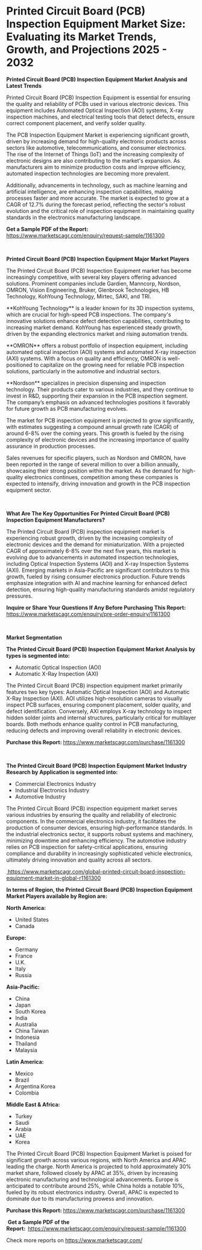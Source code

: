 <p><h1>Printed Circuit Board (PCB) Inspection Equipment Market Size: Evaluating its Market Trends, Growth, and Projections 2025 - 2032</h1></p><p><strong>Printed Circuit Board (PCB) Inspection Equipment Market Analysis and Latest Trends</strong></p>
<p><p>Printed Circuit Board (PCB) Inspection Equipment is essential for ensuring the quality and reliability of PCBs used in various electronic devices. This equipment includes Automated Optical Inspection (AOI) systems, X-ray inspection machines, and electrical testing tools that detect defects, ensure correct component placement, and verify solder quality.</p><p>The PCB Inspection Equipment Market is experiencing significant growth, driven by increasing demand for high-quality electronic products across sectors like automotive, telecommunications, and consumer electronics. The rise of the Internet of Things (IoT) and the increasing complexity of electronic designs are also contributing to the market's expansion. As manufacturers aim to minimize production costs and improve efficiency, automated inspection technologies are becoming more prevalent.</p><p>Additionally, advancements in technology, such as machine learning and artificial intelligence, are enhancing inspection capabilities, making processes faster and more accurate. The market is expected to grow at a CAGR of 12.7% during the forecast period, reflecting the sector's robust evolution and the critical role of inspection equipment in maintaining quality standards in the electronics manufacturing landscape.</p></p>
<p><strong>Get a Sample PDF of the Report:&nbsp;</strong> <a href="https://www.marketscagr.com/enquiry/request-sample/1161300?utm_campaign=2097&utm_medium=2&utm_source=Github&utm_content=ia&utm_term=24022025&utm_id=printed-circuit-board-pcb-inspection-equipment">https://www.marketscagr.com/enquiry/request-sample/1161300</a></p>
<p>&nbsp;</p>
<p><strong>Printed Circuit Board (PCB) Inspection Equipment Major Market Players</strong></p>
<p><p>The Printed Circuit Board (PCB) Inspection Equipment market has become increasingly competitive, with several key players offering advanced solutions. Prominent companies include Gardien, Manncorp, Nordson, OMRON, Vision Engineering, Bruker, Glenbrook Technologies, HB Technology, KohYoung Technology, Mirtec, SAKI, and TRI.</p><p>**KohYoung Technology** is a leader known for its 3D inspection systems, which are crucial for high-speed PCB inspections. The company's innovative solutions enhance defect detection capabilities, contributing to increasing market demand. KohYoung has experienced steady growth, driven by the expanding electronics market and rising automation trends.</p><p>**OMRON** offers a robust portfolio of inspection equipment, including automated optical inspection (AOI) systems and automated X-ray inspection (AXI) systems. With a focus on quality and efficiency, OMRON is well-positioned to capitalize on the growing need for reliable PCB inspection solutions, particularly in the automotive and industrial sectors.</p><p>**Nordson** specializes in precision dispensing and inspection technology. Their products cater to various industries, and they continue to invest in R&D, supporting their expansion in the PCB inspection segment. The company’s emphasis on advanced technologies positions it favorably for future growth as PCB manufacturing evolves.</p><p>The market for PCB inspection equipment is projected to grow significantly, with estimates suggesting a compound annual growth rate (CAGR) of around 6-8% over the coming years. This growth is fueled by the rising complexity of electronic devices and the increasing importance of quality assurance in production processes.</p><p>Sales revenues for specific players, such as Nordson and OMRON, have been reported in the range of several million to over a billion annually, showcasing their strong position within the market. As the demand for high-quality electronics continues, competition among these companies is expected to intensify, driving innovation and growth in the PCB inspection equipment sector.</p></p>
<p>&nbsp;</p>
<p><strong>What Are The Key Opportunities For Printed Circuit Board (PCB) Inspection Equipment Manufacturers?</strong></p>
<p><p>The Printed Circuit Board (PCB) inspection equipment market is experiencing robust growth, driven by the increasing complexity of electronic devices and the demand for miniaturization. With a projected CAGR of approximately 6-8% over the next five years, this market is evolving due to advancements in automated inspection technologies, including Optical Inspection Systems (AOI) and X-ray Inspection Systems (AXI). Emerging markets in Asia-Pacific are significant contributors to this growth, fueled by rising consumer electronics production. Future trends emphasize integration with AI and machine learning for enhanced defect detection, ensuring high-quality manufacturing standards amidst regulatory pressures.</p></p>
<p><strong>Inquire or Share Your Questions If Any Before Purchasing This Report:</strong> <a href="https://www.marketscagr.com/enquiry/pre-order-enquiry/1161300?utm_campaign=2097&utm_medium=2&utm_source=Github&utm_content=ia&utm_term=24022025&utm_id=printed-circuit-board-pcb-inspection-equipment">https://www.marketscagr.com/enquiry/pre-order-enquiry/1161300</a></p>
<p>&nbsp;</p>
<p><strong>Market Segmentation</strong></p>
<p><strong>The Printed Circuit Board (PCB) Inspection Equipment Market Analysis by types is segmented into:</strong></p>
<p><ul><li>Automatic Optical Inspection (AOI)</li><li>Automatic X-Ray Inspection (AXI)</li></ul></p>
<p><p>The Printed Circuit Board (PCB) inspection equipment market primarily features two key types: Automatic Optical Inspection (AOI) and Automatic X-Ray Inspection (AXI). AOI utilizes high-resolution cameras to visually inspect PCB surfaces, ensuring component placement, solder quality, and defect identification. Conversely, AXI employs X-ray technology to inspect hidden solder joints and internal structures, particularly critical for multilayer boards. Both methods enhance quality control in PCB manufacturing, reducing defects and improving overall reliability in electronic devices.</p></p>
<p><strong>Purchase this Report:&nbsp;</strong><a href="https://www.marketscagr.com/purchase/1161300?utm_campaign=2097&utm_medium=2&utm_source=Github&utm_content=ia&utm_term=24022025&utm_id=printed-circuit-board-pcb-inspection-equipment">https://www.marketscagr.com/purchase/1161300</a></p>
<p>&nbsp;</p>
<p><strong>The Printed Circuit Board (PCB) Inspection Equipment Market Industry Research by Application is segmented into:</strong></p>
<p><ul><li>Commercial Electronics Industry</li><li>Industrial Electronics Industry</li><li>Automotive Industry</li></ul></p>
<p><p>The Printed Circuit Board (PCB) inspection equipment market serves various industries by ensuring the quality and reliability of electronic components. In the commercial electronics industry, it facilitates the production of consumer devices, ensuring high-performance standards. In the industrial electronics sector, it supports robust systems and machinery, minimizing downtime and enhancing efficiency. The automotive industry relies on PCB inspection for safety-critical applications, ensuring compliance and durability in increasingly sophisticated vehicle electronics, ultimately driving innovation and quality across all sectors.</p></p>
<p><a href="https://www.marketscagr.com/global-printed-circuit-board-inspection-equipment-market-in-global-r1161300?utm_campaign=2097&utm_medium=2&utm_source=Github&utm_content=ia&utm_term=24022025&utm_id=printed-circuit-board-pcb-inspection-equipment">&nbsp;https://www.marketscagr.com/global-printed-circuit-board-inspection-equipment-market-in-global-r1161300</a></p>
<p><strong>In terms of Region, the Printed Circuit Board (PCB) Inspection Equipment Market Players available by Region are:</strong></p>
<p>
    <p> <strong> North America: </strong>
        <ul>
            <li>United States</li>
            <li>Canada</li>
        </ul>
        </p> 
    <p> <strong> Europe: </strong>
        <ul>
            <li>Germany</li>
            <li>France</li>
            <li>U.K.</li>
            <li>Italy</li>
            <li>Russia</li>
        </ul>
        </p> 
    <p> <strong> Asia-Pacific: </strong>
        <ul>
            <li>China</li>
            <li>Japan</li>
            <li>South Korea</li>
            <li>India</li>
            <li>Australia</li>
            <li>China Taiwan</li>
            <li>Indonesia</li>
            <li>Thailand</li>
            <li>Malaysia</li>
        </ul>
        </p> 
    <p> <strong> Latin America: </strong>
        <ul>
            <li>Mexico</li>
            <li>Brazil</li>
            <li>Argentina Korea</li>
            <li>Colombia</li>
        </ul>
        </p> 
    <p> <strong> Middle East & Africa: </strong>
        <ul>
            <li>Turkey</li>
            <li>Saudi</li>
            <li>Arabia</li>
            <li>UAE</li>
            <li>Korea</li>
        </ul>
    </p>
    </p>
<p><p>The Printed Circuit Board (PCB) Inspection Equipment Market is poised for significant growth across various regions, with North America and APAC leading the charge. North America is projected to hold approximately 30% market share, followed closely by APAC at 35%, driven by increasing electronic manufacturing and technological advancements. Europe is anticipated to contribute around 25%, while China holds a notable 10%, fueled by its robust electronics industry. Overall, APAC is expected to dominate due to its manufacturing prowess and innovation.</p></p>
<p><strong>Purchase this Report: </strong><a href="https://www.marketscagr.com/purchase/1161300?utm_campaign=2097&utm_medium=2&utm_source=Github&utm_content=ia&utm_term=24022025&utm_id=printed-circuit-board-pcb-inspection-equipment">https://www.marketscagr.com/purchase/1161300</a></p>
<p>&nbsp;<strong>Get a Sample PDF of the Report:&nbsp;&nbsp;</strong><a href="https://www.marketscagr.com/enquiry/request-sample/1161300?utm_campaign=2097&utm_medium=2&utm_source=Github&utm_content=ia&utm_term=24022025&utm_id=printed-circuit-board-pcb-inspection-equipment">https://www.marketscagr.com/enquiry/request-sample/1161300</a></p>
<p><strong></strong></p>
<p>Check more reports on <a href="https://www.marketscagr.com/?utm_campaign=2097&utm_medium=2&utm_source=Github&utm_content=ia&utm_term=24022025&utm_id=printed-circuit-board-pcb-inspection-equipment">https://www.marketscagr.com/</a></p>
